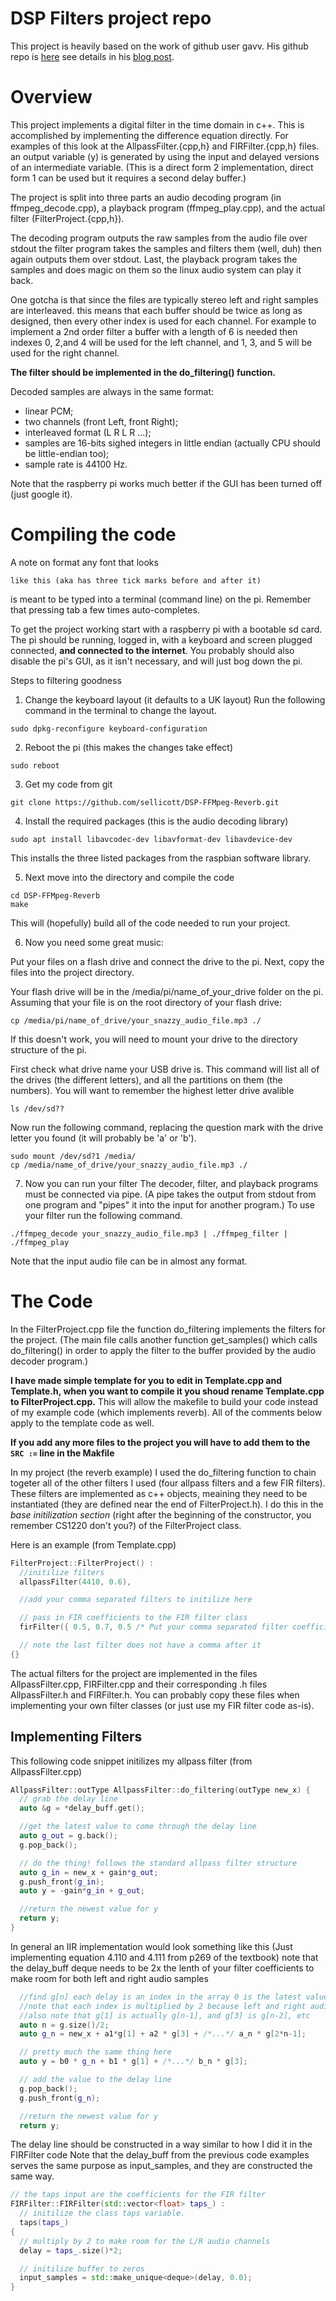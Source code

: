 # DSP Filters project repo
This project is heavily based on the work of github user gavv. 
His github repo is [here](https://github.com/gavv/snippets/tree/master/decode_play)
see details in his [blog post](https://gavv.github.io/blog/decode-play/).

# Overview

This project implements a digital filter in the time domain in c++.
This is accomplished by implementing the difference equation directly.
For examples of this look at the AllpassFilter.{cpp,h} and FIRFilter.{cpp,h} files.
an output variable (y) is generated by using the input and delayed versions of an
intermediate variable. (This is a direct form 2 implementation, direct form 1 can
be used but it requires a second delay buffer.)

The project is split into three parts an audio decoding program (in ffmpeg_decode.cpp),
a playback program (ffmpeg_play.cpp), and the actual filter (FilterProject.{cpp,h}).

The decoding program outputs the raw samples from the audio file over stdout the filter program
takes the samples and filters them (well, duh) then again outputs them over stdout. Last, the 
playback program takes the samples and does magic on them so the linux audio system can play
it back.

One gotcha is that since the files are typically stereo left and right samples are interleaved.
this means that each buffer should be twice as long as designed, then every other index is used for each channel.
For example to implement a 2nd order filter a buffer with a length of 6 is needed then indexes
0, 2,and 4 will be used for the left channel, and 1, 3, and 5 will be used for the right channel.

**The filter should be implemented in the do_filtering() function.**

Decoded samples are always in the same format:
* linear PCM;
* two channels (front Left, front Right);
* interleaved format (L R L R ...);
* samples are 16-bits sighed integers in little endian (actually CPU should be little-endian too);
* sample rate is 44100 Hz.

Note that the raspberry pi works much better if the GUI has been turned off (just google it).
# Compiling the code 

A note on format any font that looks
```
like this (aka has three tick marks before and after it)
```
is meant to be typed into a terminal (command line) on the pi. Remember that pressing tab a few times auto-completes.

To get the project working start with a raspberry pi with a bootable sd card. 
The pi should be running, logged in, with a keyboard and screen plugged connected, **and connected to the internet**.
You probably should also disable the pi's GUI, as it isn't necessary, and will just bog down the pi.

Steps to filtering goodness
1. Change the keyboard layout (it defaults to a UK layout)
  Run the following command in the terminal to change the layout.
  ```
  sudo dpkg-reconfigure keyboard-configuration 
  ```

2. Reboot the pi (this makes the changes take effect)
  ``` 
  sudo reboot 
  ```

3. Get my code from git
  ``` 
  git clone https://github.com/sellicott/DSP-FFMpeg-Reverb.git 
  ```

4. Install the required packages (this is the audio decoding library)
  ``` 
  sudo apt install libavcodec-dev libavformat-dev libavdevice-dev 
  ```
  This installs the three listed packages from the raspbian software library.

5. Next move into the directory and compile the code 
  ```
  cd DSP-FFMpeg-Reverb
  make
  ```
  This will (hopefully) build all of the code needed to run your project.

6. Now you need some great music: 

  Put your files on a flash drive and connect the drive to the pi. Next, copy the files
  into the project directory.
  
  Your flash drive will be in the /media/pi/name_of_your_drive folder on the pi.
  Assuming that your file is on the root directory of your flash drive:
  ``` 
  cp /media/pi/name_of_drive/your_snazzy_audio_file.mp3 ./ 
  ```

  If this doesn't work, you will need to mount your drive to the directory structure of the pi.

  First check what drive name your USB drive is. This command will list all of the drives (the different letters),
  and all the partitions on them (the numbers). You will want to remember the highest letter drive avalible
  ```
  ls /dev/sd??
  ```

  Now run the following command, replacing the question mark with the drive letter you found 
  (it will probably be 'a' or 'b').
  ```
  sudo mount /dev/sd?1 /media/
  cp /media/name_of_drive/your_snazzy_audio_file.mp3 ./ 
  ```
  

7. Now you can run your filter
  The decoder, filter, and playback programs must be connected via pipe.
  (A pipe takes the output from stdout from one program and "pipes" it into
  the input for another program.) To use your filter run the following command.
  ``` 
  ./ffmpeg_decode your_snazzy_audio_file.mp3 | ./ffmpeg_filter | ./ffmpeg_play 
  ```
  Note that the input audio file can be in almost any format.

# The Code
In the FilterProject.cpp file the function do_filtering implements the filters for the project.
(The main file calls another function get_samples() which calls do_filtering() in order to apply the filter to the buffer
provided by the audio decoder program.) 

**I have made simple template for you to edit in Template.cpp and Template.h, when you want to compile it you shoud rename Template.cpp to FilterProject.cpp.**
This will allow the makefile to build your code instead of my example code (which implements reverb). All of the comments below apply to the template code as
well.

**If you add any more files to the project you will have to add them to the ```SRC :=``` line in the Makfile** 

In my project (the reverb example) I used the do_filtering function to chain togeter all of the other filters I used 
(four allpass filters and a few FIR filters). These filters are implemented as c++ objects, meaining they need to be instantiated 
(they are defined near the end of FilterProject.h). I do this in the *base initilization section* 
(right after the beginning of the constructor, you remember CS1220 don't you?) of the FilterProject class. 

Here is an example (from Template.cpp)
```c++
FilterProject::FilterProject() : 
  //initilize filters
  allpassFilter(4410, 0.6), 

  //add your comma separated filters to initilize here 

  // pass in FIR coefficients to the FIR filter class
  firFilter({ 0.5, 0.7, 0.5 /* Put your comma separated filter coefficients here */})

  // note the last filter does not have a comma after it
{}
```

The actual filters for the project are implemented in the files 
AllpassFilter.cpp, FIRFilter.cpp and their corresponding .h files AllpassFilter.h and FIRFilter.h.
You can probably copy these files when implementing your own filter classes (or just use my FIR filter code as-is).

## Implementing Filters
This following code snippet initilizes my allpass filter (from AllpassFilter.cpp)
```c++
AllpassFilter::outType AllpassFilter::do_filtering(outType new_x) {
  // grab the delay line
  auto &g = *delay_buff.get();

  //get the latest value to come through the delay line
  auto g_out = g.back();
  g.pop_back();

  // do the thing! follows the standard allpass filter structure
  auto g_in = new_x + gain*g_out;
  g.push_front(g_in);
  auto y = -gain*g_in + g_out;

  //return the newest value for y
  return y;
}
```

In general an IIR implementation would look something like this 
(Just implementing equation 4.110 and 4.111 from p269 of the textbook)
note that the delay_buff deque needs to be 2x the lenth of your filter coefficients to make room
for both left and right audio samples
```c++
  //find g[n] each delay is an index in the array 0 is the latest value n is the oldest value
  //note that each index is multiplied by 2 because left and right audio samples are interleaved
  //also note that g[1] is actually g[n-1], and g[3] is g[n-2], etc
  auto n = g.size()/2; 
  auto g_n = new_x + a1*g[1] + a2 * g[3] + /*...*/ a_n * g[2*n-1];

  // pretty much the same thing here 
  auto y = b0 * g_n + b1 * g[1] + /*...*/ b_n * g[3];

  // add the value to the delay line
  g.pop_back();
  g.push_front(g_n);

  //return the newest value for y
  return y;
```

The delay line should be constructed in a way similar to how I did it in the FIRFilter code
Note that the delay_buff from the previous code examples serves the same purpose as input_samples, 
and they are constructed the same way.
```c++
// the taps input are the coefficients for the FIR filter
FIRFilter::FIRFilter(std::vector<float> taps_) :
  // initilize the class taps variable.
  taps(taps_)
{
  // multiply by 2 to make room for the L/R audio channels
  delay = taps_.size()*2;

  // initilize buffer to zeros
  input_samples = std::make_unique<deque>(delay, 0.0);
}
```
